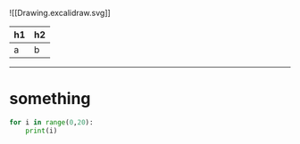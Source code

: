 ![[Drawing.excalidraw.svg]]


| h1  | h2  |
| --- | --- |
| a   | b   |

---

# something

```python
for i in range(0,20):
	print(i)


```

